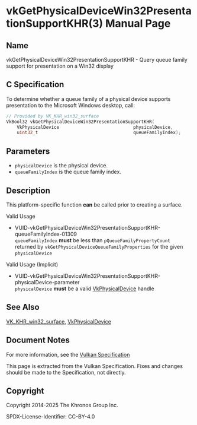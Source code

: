 # vkGetPhysicalDeviceWin32PresentationSupportKHR(3) Manual Page

## Name

vkGetPhysicalDeviceWin32PresentationSupportKHR - Query queue family support for presentation on a Win32 display



## [](#_c_specification)C Specification

To determine whether a queue family of a physical device supports presentation to the Microsoft Windows desktop, call:

```c++
// Provided by VK_KHR_win32_surface
VkBool32 vkGetPhysicalDeviceWin32PresentationSupportKHR(
    VkPhysicalDevice                            physicalDevice,
    uint32_t                                    queueFamilyIndex);
```

## [](#_parameters)Parameters

- `physicalDevice` is the physical device.
- `queueFamilyIndex` is the queue family index.

## [](#_description)Description

This platform-specific function **can** be called prior to creating a surface.

Valid Usage

- [](#VUID-vkGetPhysicalDeviceWin32PresentationSupportKHR-queueFamilyIndex-01309)VUID-vkGetPhysicalDeviceWin32PresentationSupportKHR-queueFamilyIndex-01309  
  `queueFamilyIndex` **must** be less than `pQueueFamilyPropertyCount` returned by `vkGetPhysicalDeviceQueueFamilyProperties` for the given `physicalDevice`

Valid Usage (Implicit)

- [](#VUID-vkGetPhysicalDeviceWin32PresentationSupportKHR-physicalDevice-parameter)VUID-vkGetPhysicalDeviceWin32PresentationSupportKHR-physicalDevice-parameter  
  `physicalDevice` **must** be a valid [VkPhysicalDevice](https://registry.khronos.org/vulkan/specs/latest/man/html/VkPhysicalDevice.html) handle

## [](#_see_also)See Also

[VK\_KHR\_win32\_surface](https://registry.khronos.org/vulkan/specs/latest/man/html/VK_KHR_win32_surface.html), [VkPhysicalDevice](https://registry.khronos.org/vulkan/specs/latest/man/html/VkPhysicalDevice.html)

## [](#_document_notes)Document Notes

For more information, see the [Vulkan Specification](https://registry.khronos.org/vulkan/specs/latest/html/vkspec.html#vkGetPhysicalDeviceWin32PresentationSupportKHR)

This page is extracted from the Vulkan Specification. Fixes and changes should be made to the Specification, not directly.

## [](#_copyright)Copyright

Copyright 2014-2025 The Khronos Group Inc.

SPDX-License-Identifier: CC-BY-4.0
